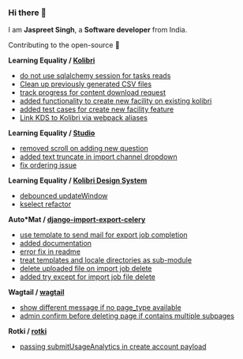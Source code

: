 ### Hi there 👋

<!--
Here are some ideas to get you started:

- 🔭 I’m currently working on ...
- 🌱 I’m currently learning ...
- 👯 I’m looking to collaborate on ...
- 🤔 I’m looking for help with ...
- 💬 Ask me about ...
- 📫 How to reach me: ...
- 😄 Pronouns: ...
- ⚡ Fun fact: ...
-->

I am <b>Jaspreet Singh</b>, a <b>Software developer</b> from India.<be>

Contributing to the open-source 💙

**Learning Equality / [Kolibri](https://github.com/learningequality/kolibri)**
- [do not use sqlalchemy session for tasks reads ](https://github.com/learningequality/kolibri/pull/10202)
- [Clean up previously generated CSV files](https://github.com/learningequality/kolibri/pull/10279)
- [track progress for content download request](https://github.com/learningequality/kolibri/pull/10830)
- [added functionality to create new facility on existing kolibri](https://github.com/learningequality/kolibri/pull/11197)
- [added test cases for create new facility feature](https://github.com/learningequality/kolibri/pull/11303)
- [Link KDS to Kolibri via webpack aliases](https://github.com/learningequality/kolibri/pull/11446)

**Learning Equality / [Studio](https://github.com/learningequality/studio)**
- [removed scroll on adding new question](https://github.com/learningequality/studio/pull/4181)
- [added text truncate in import channel dropdown](https://github.com/learningequality/studio/pull/4186)
- [fix ordering issue](https://github.com/learningequality/studio/pull/4250)

**Learning Equality / [Kolibri Design System](https://github.com/learningequality/kolibri-design-system)**
- [debounced updateWindow](https://github.com/learningequality/kolibri-design-system/pull/469)
- [kselect refactor](https://github.com/learningequality/kolibri-design-system/pull/549)

**Auto*Mat / [django-import-export-celery](https://github.com/auto-mat/django-import-export-celery)**
- [use template to send mail for export job completion](https://github.com/auto-mat/django-import-export-celery/pull/91)
- [added documentation](https://github.com/auto-mat/django-import-export-celery/pull/92)
- [error fix in readme](https://github.com/auto-mat/django-import-export-celery/pull/94)
- [treat templates and locale directories as sub-module](https://github.com/auto-mat/django-import-export-celery/pull/103)
- [delete uploaded file on import job delete](https://github.com/auto-mat/django-import-export-celery/pull/108)
- [added try except for import job file delete](https://github.com/auto-mat/django-import-export-celery/pull/109)

**Wagtail / [wagtail](https://github.com/wagtail/wagtail)**
- [show different message if no page_type available](https://github.com/wagtail/wagtail/pull/8672)
- [admin confirm before deleting page if contains multiple subpages](https://github.com/wagtail/wagtail/pull/8703)

**Rotki / [rotki](https://github.com/rotki/rotki)**
- [passing submitUsageAnalytics in create account payload](https://github.com/rotki/rotki/pull/6307)

